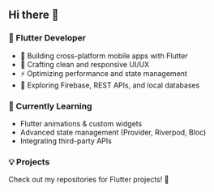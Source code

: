 ## Hi there 👋  

### 🚀 Flutter Developer  

- 📱 Building cross-platform mobile apps with Flutter  
- 🎨 Crafting clean and responsive UI/UX  
- ⚡ Optimizing performance and state management  
- 🔧 Exploring Firebase, REST APIs, and local databases  

### 🌱 Currently Learning  
- Flutter animations & custom widgets  
- Advanced state management (Provider, Riverpod, Bloc)  
- Integrating third-party APIs  

### 💡 Projects  
Check out my repositories for Flutter projects! 🚀  

